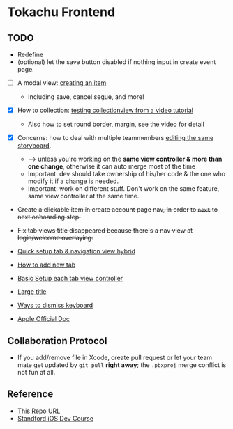 #  Tokachu Frontend

## TODO

- Redefine
- (optional) let the save button disabled if nothing input in create event page.

- [ ] A modal view: [creating an item](https://developer.apple.com/library/archive/referencelibrary/GettingStarted/DevelopiOSAppsSwift/ImplementNavigation.html#//apple_ref/doc/uid/TP40015214-CH16-SW1)
  - Including save, cancel segue, and more!
- [x] How to collection: [testing collectionview from a video tutorial](https://www.youtube.com/watch?v=_8_UsVoSfZE)
  - Also how to set round border, margin, see the video for detail

- [x] Concerns: how to deal with multiple teammembers [editing the same storyboard](https://www.marinosoftware.com/insights/storyboards-multiple-developers-and-git).
  - --> unless you're working on the **same view controller & more than one change**, otherwise it can auto merge most of the time
  - Important: dev should take ownership of his/her code & the one who modify it if a change is needed.
  - Important: work on different stuff. Don't work on the same feature, same view controller at the same time.
- ~~Create a clickable item in create account page nav, in order to `next` to next onboarding step.~~
- ~~Fix tab views title disappeared because there's a nav view at login/welcome overlaying.~~

- [Quick setup tab & navigation view hybrid](https://www.youtube.com/watch?v=uAtZ-xGwmmE)
- [How to add new tab](https://www.youtube.com/watch?v=YlkAq5nY1-4)
- [Basic Setup each tab view controller](https://www.youtube.com/watch?v=erUWj0gOb7k)
- [Large title](https://www.youtube.com/watch?v=vAwWlDg09gQ)
- [Ways to dismiss keyboard](https://medium.com/@KaushElsewhere/how-to-dismiss-keyboard-in-a-view-controller-of-ios-3b1bfe973ad1)
- [Apple Official Doc](https://developer.apple.com/library/archive/documentation/StringsTextFonts/Conceptual/TextAndWebiPhoneOS/KeyboardManagement/KeyboardManagement.html)

## Collaboration Protocol

- If you add/remove file in Xcode, create pull request or let your team mate get updated by `git pull` **right away**; the `.pbxproj` merge conflict is not fun at all.

## Reference

- [This Repo URL](https://github.com/PrincipleZ/SI699_Tokachu)
- [Standford iOS Dev Course](https://www.youtube.com/watch?v=B281mrPUGjg)
